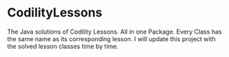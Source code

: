 # CodilityLessons
The Java solutions of Codility Lessons. All in one Package. Every Class has the same name as its corresponding lesson.
I will update this project with the solved lesson classes time by time.
